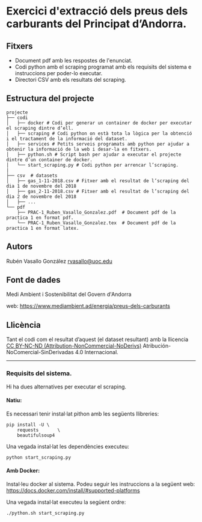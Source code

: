 # Exercici d'extracció dels preus dels carburants del Principat d’Andorra.

## Fitxers
* Document pdf amb les respostes de l'enunciat.
* Codi python amb el scraping programat amb els requisits del sistema e instruccions per poder-lo executar.
* Directori CSV amb els resultats del scraping.

## Estructura del projecte
```
projecte
├── codi
│   ├── docker # Codi per generar un container de docker per executar el scraping dintre d’ell.
│   ├── scraping # Codi python on està tota la lògica per la obtenció i el tractament de la informació del dataset.
│   ├── services # Petits serveis programats amb python per ajudar a obtenir la informació de la web i desar-la en fitxers.
│   ├── python.sh # Script bash per ajudar a executar el projecte dintre d’un container de docker.
│   └── start_scraping.py # Codi python per arrencar l’scraping.
|
├── csv  # datasets
│   ├── gas_1-11-2018.csv # Fitxer amb el resultat de l’scraping del dia 1 de novembre del 2018
│   ├── gas_2-11-2018.csv # Fitxer amb el resultat de l’scraping del dia 2 de novembre del 2018
│   ├── ...
└── pdf
    ├── PRAC-1_Ruben_Vasallo_Gonzalez.pdf  # Document pdf de la practica 1 en format pdf.
    └── PRAC-1_Ruben_Vasallo_Gonzalez.tex  # Document pdf de la practica 1 en format latex.
```

## Autors
Rubén Vasallo González rvasallo@uoc.edu

## Font de dades
Medi Ambient i Sostenibilitat del Govern d'Andorra

web: https://www.mediambient.ad/energia/preus-dels-carburants

## Llicència
Tant el codi com el resultat d’aquest (el dataset resultant) amb la llicencia [CC BY-NC-ND (Attribution-NonCommercial-NoDerivs)](https://creativecommons.org/licenses/by-nc-nd/4.0/deed.es) Atribución-NoComercial-SinDerivadas 4.0 Internacional.

---

### Requisits del sistema.

Hi ha dues alternatives per executar el scraping.

#### Natiu:
Es necessari tenir instal·lat pithon amb les següents llibreries:

```
pip install -U \
    requests       \
    beautifulsoup4
```

Una vegada instal·lat les dependències executeu:

```
python start_scraping.py
```


#### Amb Docker:
Instal·leu docker al sistema. Podeu seguir les instruccions a la següent web: https://docs.docker.com/install/#supported-platforms

Una vegada instal·lat executeu la següent ordre:

```
./python.sh start_scraping.py
```
